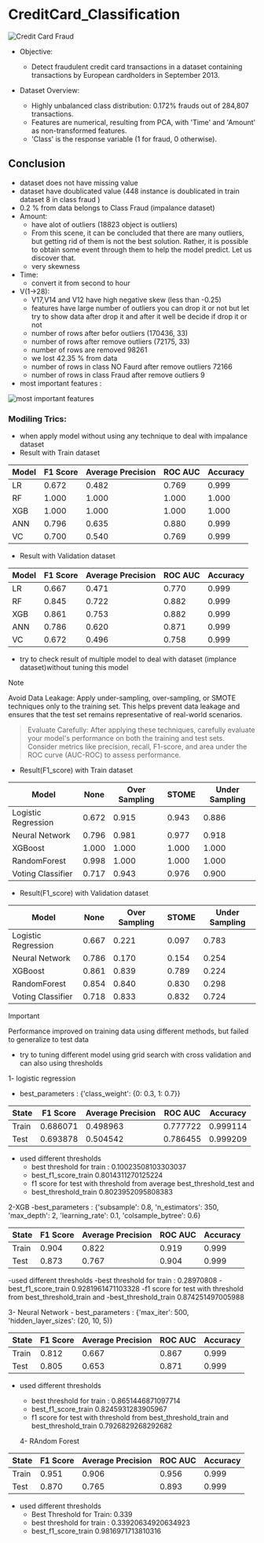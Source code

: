 # CreditCard_Classification
![Credit Card Fraud](https://static.vecteezy.com/system/resources/previews/001/883/786/large_2x/set-scenes-hacker-with-laptop-and-credit-card-during-covid-19-pandemic-free-vector.jpg)

* Objective: 
  - Detect fraudulent credit card transactions in a dataset containing transactions by European cardholders in September 2013.

* Dataset Overview:
   - Highly unbalanced class distribution: 0.172% frauds out of 284,807 transactions.
   - Features are numerical, resulting from PCA, with 'Time' and 'Amount' as non-transformed features.
   - 'Class' is the response variable (1 for fraud, 0 otherwise).

## Conclusion
* dataset does not have missing value
* dataset have doublicated value (448 instance is doublicated in train dataset 8 in class fraud )
* 0.2 % from data belongs to Class Fraud (impalance dataset)
* Amount:
  - have alot of outliers (18823 object is outliers)
  - From this scene, it can be concluded that there are many outliers, but 
   getting rid of them is not the best solution. Rather, it is possible to 
   obtain some event through them to help the model predict. Let us discover 
   that.
  - very skewness
* Time:
  - convert it from second to hour
* V(1->28):
  - V17,V14 and V12 have high negative skew (less than -0.25)
  - features have large number of outliers you can drop it or not but let try to show data after drop it and after it well be decide if drop it or not
  - number of rows after befor outliers (170436, 33)
  - number of rows after remove outliers (72175, 33)
  - number of rows are removed 98261
  - we lost 42.35 % from data
  - number of rows in class NO Faurd after remove outliers 72166
  - number of rows in class Fraud after remove outliers 9
* most important features :

![most important features](https://github.com/momosalah1911/CreditCard_Classification/assets/113562712/7ab83273-f598-410c-bc56-f16fe1ff8c4c)

### Modiling Trics:
 * when apply model without using any technique to deal with impalance dataset 
 * Result with Train dataset
   
| Model | F1 Score | Average Precision | ROC AUC | Accuracy |
|-------|----------|-------------------|---------|----------|
| LR    | 0.672    | 0.482             | 0.769   | 0.999    |
| RF    | 1.000    | 1.000             | 1.000   | 1.000    |
| XGB   | 1.000    | 1.000             | 1.000   | 1.000    |
| ANN   | 0.796    | 0.635             | 0.880   | 0.999    |
| VC    | 0.700    | 0.540             | 0.769   | 0.999    |

* Result with Validation dataset

| Model | F1 Score | Average Precision | ROC AUC | Accuracy |
|-------|----------|-------------------|---------|----------|
| LR    | 0.667    | 0.471             | 0.770   | 0.999    |
| RF    | 0.845    | 0.722             | 0.882   | 0.999    |
| XGB   | 0.861    | 0.753             | 0.882   | 0.999    |
| ANN   | 0.786    | 0.620             | 0.871   | 0.999    |
| VC    | 0.672    | 0.496             | 0.758   | 0.999    |

* try to check result of multiple model to deal with dataset (implance dataset)without tuning this model 
> [!NOTE]
> Avoid Data Leakage: Apply under-sampling, over-sampling, or SMOTE techniques only to the training set.
    This helps prevent data leakage and ensures that the test set remains representative of real-world scenarios.

> Evaluate Carefully: After applying these techniques, carefully evaluate your model's performance on both the training and test sets.
    Consider metrics like precision, recall, F1-score, and area under the ROC curve (AUC-ROC) to assess performance.


* Result(F1_score) with Train dataset
  
| Model               | None   | Over Sampling | STOME | Under Sampling |
|---------------------|--------|---------------|-------|----------------|
| Logistic Regression | 0.672  | 0.915         | 0.943 | 0.886          |
| Neural Network      | 0.796  | 0.981         | 0.977 | 0.918          |
| XGBoost             | 1.000  | 1.000         | 1.000 | 1.000          |
| RandomForest        | 0.998  | 1.000         | 1.000 | 1.000          |
| Voting Classifier    | 0.717  | 0.943         | 0.976 | 0.900         |


* Result(F1_score) with Validation dataset

| Model               | None   | Over Sampling | STOME | Under Sampling |
|---------------------|--------|---------------|-------|----------------|
| Logistic Regression | 0.667  | 0.221         | 0.097 | 0.783          |
| Neural Network      | 0.786  | 0.170         | 0.154 | 0.254          |
| XGBoost             | 0.861  | 0.839         | 0.789 | 0.224          |
| RandomForest        | 0.854  | 0.840         | 0.830 | 0.298          |
| Voting Classifier    | 0.718  | 0.833         | 0.832 | 0.724         |

> [!IMPORTANT]
> Performance improved on training data using different methods, but failed to generalize to test data

* try to tuning different model using grid search with cross validation and can also using thresholds

 1- logistic regression 
  - best_parameters  :  {'class_weight': {0: 0.3, 1: 0.7}}

  | State | F1 Score | Average Precision | ROC AUC | Accuracy | 
  |--------|--------|-------------------|-------|---------|
  |  Train | 0.686071  |         0.498963 | 0.777722 | 0.999114|
  |   Test | 0.693878   |        0.504542 | 0.786455  |0.999209|
  
  - used different thresholds
     - best threshold for train : 0.10023508103303037 
     - best_f1_score_train 0.8014311270125224
     - f1 score for test with threshold from average best_threshold_test and 
     - best_threshold_train  0.8023952095808383
    
 2-XGB
 -best_parameters  :  {'subsample': 0.8, 'n_estimators': 350, 'max_depth': 2, 'learning_rate': 0.1, 'colsample_bytree': 0.6}
 
| State | F1 Score | Average Precision | ROC AUC | Accuracy |
|-------|----------|-------------------|---------|----------|
| Train | 0.904    | 0.822             | 0.919   | 0.999    |
| Test  | 0.873    | 0.767             | 0.904   | 0.999    |

  -used different thresholds
      -best threshold for train : 0.28970808 
      -best_f1_score_train 0.9281961471103328
      -f1 score for test with threshold from best_threshold_train and 
      -best_threshold_train  0.874251497005988

  3- Neural Network
    - best_parameters  :  {'max_iter': 500, 'hidden_layer_sizes': (20, 10, 5)}

| State | F1 Score | Average Precision | ROC AUC | Accuracy |
|-------|----------|-------------------|---------|----------|
| Train | 0.812    | 0.667             | 0.867   | 0.999    |
| Test  | 0.805    | 0.653             | 0.871   | 0.999    |

- used different thresholds
  - best threshold for train : 0.8651446871097714 
  - best_f1_score_train 0.8245931283905967
  - f1 score for test with threshold from best_threshold_train and best_threshold_train  0.7926829268292682

  4- RAndom Forest
  
| State | F1 Score | Average Precision | ROC AUC | Accuracy |
|-------|----------|-------------------|---------|----------|
| Train | 0.951    | 0.906             | 0.956   | 0.999    |
| Test  | 0.870    | 0.765             | 0.893   | 0.999    |

- used different thresholds
  - Best Threshold for Train: 0.339
  - best threshold for train : 0.33920634920634923 
  - best_f1_score_train 0.9816971713810316


 



  
